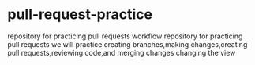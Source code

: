 # pull-request-practice
repository for practicing pull requests workflow
repository for practicing pull requests
we will practice creating branches,making changes,creating pull requests,reviewing code,and merging changes
changing the view
